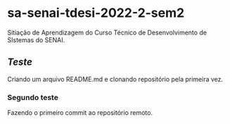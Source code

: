 # sa-senai-tdesi-2022-2-sem2
Sitiação de Aprendizagem do Curso Técnico de Desenvolvimento de SIstemas do SENAI. 

## *Teste*
Criando um arquivo README.md e clonando repositório pela primeira vez.

### Segundo teste
Fazendo o primeiro commit ao repositório remoto.